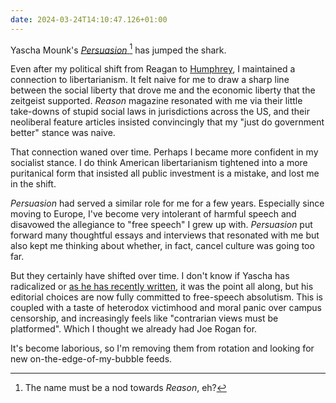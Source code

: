 ```yaml
---
date: 2024-03-24T14:10:47.126+01:00
---
```


Yascha Mounk's [_Persuasion_ ](https://www.persuasion.community)[^names] has jumped the shark.

Even after my political shift from Reagan to [Humphrey](http://schultzstake.blogspot.com/2012/08/the-political-legacy-of-hubert-humphrey.html), I maintained a connection to libertarianism. It felt naive for me to draw a sharp line between the social liberty that drove me and the economic liberty that the zeitgeist supported. _Reason_ magazine resonated with me via their little take-downs of stupid social laws in jurisdictions across the US, and their neoliberal feature articles insisted convincingly that my "just do government better" stance was naive.

That connection waned over time. Perhaps I became more confident in my socialist stance. I do think American libertarianism tightened into a more puritanical form that insisted all public investment is a mistake, and lost me in the shift.

_Persuasion_ had served a similar role for me for a few years. Especially since moving to Europe, I've become very intolerant of harmful speech and disavowed the allegiance to "free speech" I grew up with. _Persuasion_ put forward many thoughtful essays and interviews that resonated with me but also kept me thinking about whether, in fact, cancel culture was going too far.

But they certainly have shifted over time. I don't know if Yascha has radicalized or [as he has recently written](https://www.persuasion.community/p/the-gap-in-todays-journalism), it was the point all along, but his editorial choices are now fully committed to free-speech absolutism. This is coupled with a taste of heterodox victimhood and moral panic over campus censorship, and increasingly feels like "contrarian views must be platformed". Which I thought we already had Joe Rogan for.

It's become laborious, so I'm removing them from rotation and looking for new on-the-edge-of-my-bubble feeds.

[^names]: The name must be a nod towards _Reason_, eh?

